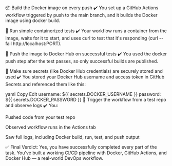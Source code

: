 📦 Build the Docker image on every push
✔️ You set up a GitHub Actions workflow triggered by push to the main branch, and it builds the Docker image using docker build.

🧪 Run simple containerized tests
✔️ Your workflow runs a container from the image, waits for it to start, and uses curl to test that it's responding (curl --fail http://localhost:PORT).

🐳 Push the image to Docker Hub on successful tests
✔️ You used the docker push step after the test passes, so only successful builds are published.

🔐 Make sure secrets (like Docker Hub credentials) are securely stored and used
✔️ You stored your Docker Hub username and access token in GitHub Secrets and referenced them like this:

yaml
Copy
Edit
username: ${{ secrets.DOCKER_USERNAME }}
password: ${{ secrets.DOCKER_PASSWORD }}
🚀 Trigger the workflow from a test repo and observe logs
✔️ You:

Pushed code from your test repo

Observed workflow runs in the Actions tab

Saw full logs, including Docker build, run, test, and push output

✅ Final Verdict:
Yes, you have successfully completed every part of the task.
You’ve built a working CI/CD pipeline with Docker, GitHub Actions, and Docker Hub — a real-world DevOps workflow.